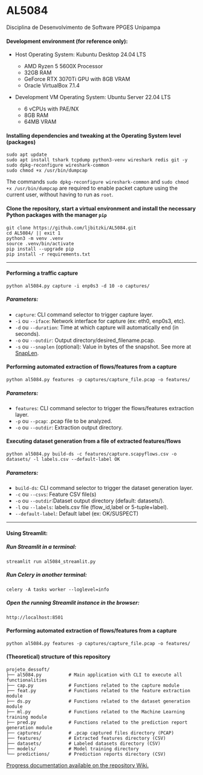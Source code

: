 # AL5084
Disciplina de Desenvolvimento de Software PPGES Unipampa

#### Development environment (for reference only):
- Host Operating System: Kubuntu Desktop 24.04 LTS
  - AMD Ryzen 5 5600X Processor
  - 32GB RAM
  - GeForce RTX 3070Ti GPU with 8GB VRAM
  - Oracle VirtualBox 7.1.4

- Development VM Operating System: Ubuntu Server 22.04 LTS
  - 6 vCPUs with PAE/NX
  - 8GB RAM
  - 64MB VRAM

#### Installing dependencies and tweaking at the Operating System level (packages)
```
sudo apt update
sudo apt install tshark tcpdump python3-venv wireshark redis git -y
sudo dpkg-reconfigure wireshark-common
sudo chmod +x /usr/bin/dumpcap
```
The commands `sudo dpkg-reconfigure wireshark-common` and `sudo chmod +x /usr/bin/dumpcap` are required to enable packet capture using the current user, without having to run as `root`.

#### Clone the repository, start a virtual environment and install the necessary Python packages with the manager `pip`
```
git clone https://github.com/ljbitzki/AL5084.git
cd AL5084/ || exit 1
python3 -m venv .venv
source .venv/bin/activate
pip install --upgrade pip
pip install -r requirements.txt
```

---

#### Performing a traffic capture
```
python al5084.py capture -i enp0s3 -d 10 -o captures/
```

##### Parameters:
- `capture`: CLI command selector to trigger capture layer.
- `-i` ou `--iface`: Network interface for capture (ex: eth0, enp0s3, etc).
- `-d` ou `--duration`: Time at which capture will automatically end (in seconds).
- `-o` ou `--outdir`: Output directory/desired_filename.pcap.
- `-s` ou `--snaplen` (optional): Value in bytes of the snapshot. See more at [SnapLen](https://wiki.wireshark.org/SnapLen).

#### Performing automated extraction of flows/features from a capture
```
python al5084.py features -p captures/capture_file.pcap -o features/
```

##### Parameters:
- `features`: CLI command selector to trigger the flows/features extraction layer.
- `-p` ou `--pcap`: .pcap file to be analyzed.
- `-o` ou `--outdir`: Extraction output directory.

#### Executing dataset generation from a file of extracted features/flows

```
python al5084.py build-ds -c features/capture.scapyflows.csv -o datasets/ -l labels.csv --default-label OK
```

##### Parameters:
- `build-ds`: CLI command selector to trigger the dataset generation layer.
- `-c` ou `--csvs`: Feature CSV file(s)
- `-o` ou `--outdir`:Dataset output directory (default: datasets/).
- `-l` ou `--labels`: labels.csv file (flow_id,label or 5-tuple+label).
- `--default-label`: Default label (ex: OK/SUSPECT)

---

#### Using Streamlit:

##### Run Streamlit in a terminal:

```
streamlit run al5084_streamlit.py
```

##### Run Celery in another terminal:

```
celery -A tasks worker --loglevel=info
```

##### Open the running Streamlit instance in the browser:

`http://localhost:8501`

#### Performing automated extraction of flows/features from a capture
```
python al5084.py features -p captures/capture_file.pcap -o features/
```

#### (Theoretical) structure of this repository

```
projeto_dessoft/
├── al5084.py          # Main application with CLI to execute all functionalities
├── cap.py             # Functions related to the capture module
├── feat.py            # Functions related to the feature extraction module
├── ds.py              # Functions related to the dataset generation module
├── ml.py              # Functions related to the Machine Learning training module
├── pred.py            # Functions related to the prediction report generation module
├── captures/          # .pcap captured files directory (PCAP)
├── features/          # Extracted features directory (CSV)
├── datasets/          # Labeled datasets directory (CSV)
├── models/            # Model training directory
└── predictions/       # Prediction reports directory (CSV)
```

[Progress documentation available on the repository Wiki.](https://github.com/ljbitzki/AL5084/wiki)